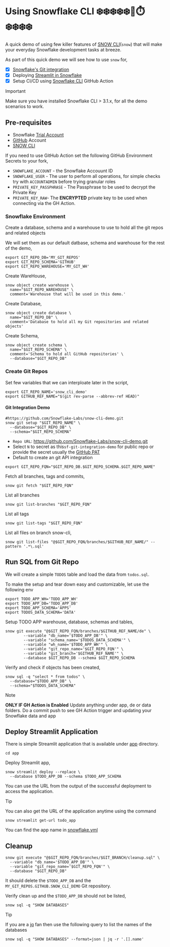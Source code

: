 # Using Snowflake CLI ❄️❄️❄️❄️❄️🐙⏱️❄️❄️❄️❄️

A quick demo of using few killer features of [SNOW CLI](https://docs.snowflake.com/en/developer-guide/snowflake-cli/index)(`snow`) that will make your everyday Snowflake development tasks at breeze.

As part of this quick demo we will see how to use `snow` for,

- [x] [Snowflake's Git integration](https://docs.snowflake.com/en/developer-guide/git/git-setting-up)
- [x] Deploying [Streamlit in Snowflake](https://docs.snowflake.com/en/developer-guide/streamlit/about-streamlit)
- [x] Setup CI/CD using [Snowflake CLI](https://github.com/Snowflake-Labs/snowflake-cli-action) GitHub Action

> [!IMPORTANT]
> Make sure you have installed Snowflake CLI > 3.1.x, for all the demo scenarios to work.

## Pre-requisites

- Snowflake [Trial Account](https://signup.snowflake.com/)
- [GitHub](https://github.com) Account
- [SNOW CLI](https://docs.snowflake.com/en/developer-guide/snowflake-cli/index)

If you need to use GitHub Action set the following GitHub Environment Secrets to your fork,

- `SNOWFLAKE_ACCOUNT` - the Snowflake Accouunt ID
- `SNOWFLAKE_USER` - The user to perform all operations, for simple checks try with `ACCOUNTADMIN` before trying granular roles
- `PRIVATE_KEY_PASSPHRASE` - The Passphrase to be used to decrypt the Private Key 
- `PRIVATE_KEY_RAW`- The **ENCRYPTED** private key to be used when connecting via the GH Action.

### Snowflake Environment

Create a database, schema and a warehouse to use to hold all the git repos and related objects

We will set them as our default datbase, schema and warehouse for the rest of the demo,

```shell
export GIT_REPO_DB='MY_GIT_REPOS'
export GIT_REPO_SCHEMA='GITHUB'
export GIT_REPO_WAREHOUSE='MY_GIT_WH'
```

Create WareHouse,

```shell
snow object create warehouse \
  name="$GIT_REPO_WAREHOUSE" \
  comment='Warehouse that will be used in this demo.'
```

Create Database,

```shell
snow object create database \
  name="$GIT_REPO_DB" \
  comment='Database to hold all my Git repositories and related objects'
```

Create Schema,

```shell
snow object create schema \
  name="$GIT_REPO_SCHEMA" \
  comment='Schema to hold all GitHub repositories' \
  --database="$GIT_REPO_DB"
```


### Create Git Repos

Set few variables that we can interploate later in the script,

```shell
export GIT_REPO_NAME='snow_cli_demo'
export GITHUB_REF_NAME="$(git rev-parse --abbrev-ref HEAD)"
```

#### Git Integration Demo

```shell
#https://github.com/Snowflake-Labs/snow-cli-demo.git
snow git setup "$GIT_REPO_NAME" \
  --database="$GIT_REPO_DB" \
  --schema="$GIT_REPO_SCHEMA"
```

* `Repo URL`: https://github.com/Snowflake-Labs/snow-cli-demo.git
* Select `N` to secret as this`sf-git-integration-demo` for public repo or provide the secret usually the [GitHub PAT](https://docs.github.com/en/authentication/keeping-your-account-and-data-secure/managing-your-personal-access-tokens)
* Default to create an git API integration

```shell
export GIT_REPO_FQN="$GIT_REPO_DB.$GIT_REPO_SCHEMA.$GIT_REPO_NAME"
```
Fetch all branches, tags and commits,

```shell
snow git fetch "$GIT_REPO_FQN"
```

List all branches

```shell
snow git list-branches "$GIT_REPO_FQN"
```

List all tags

```shell
snow git list-tags "$GIT_REPO_FQN"
```

List all files on branch snow-cli,

```shell
snow git list-files "@$GIT_REPO_FQN/branches/$GITHUB_REF_NAME/" --pattern '.*\.sql'
```

## Run SQL from Git Repo

We will create a simple `TODOS` table and load the data from `todos.sql`.

To make the setup and tear down easy and customizable, let use the following env

```shell
export TODO_APP_WH='TODO_APP_WH'
export TODO_APP_DB='TODO_APP_DB'
export TODO_APP_SCHEMA='APPS'
export TODOS_DATA_SCHEMA='DATA'
```

Setup TODO APP warehouse, database, schemas and tables,

```shell
snow git execute "@$GIT_REPO_FQN/branches/$GITHUB_REF_NAME/de" \
        --variable "db_name='$TODO_APP_DB'" \
        --variable "schema_name='$TODOS_DATA_SCHEMA'" \
        --variable "wh_name='$TODO_APP_WH'" \
        --variable "git_repo_name='$GIT_REPO_FQN'" \
        --variable "git_branch='$GITHUB_REF_NAME'" \
        --database $GIT_REPO_DB --schema $GIT_REPO_SCHEMA
```

Verify and check if objects has been created,

```shell
snow sql -q "select * from todos" \
  --database="$TODO_APP_DB" \
  --schema="$TODOS_DATA_SCHEMA"
```
> [!NOTE]
> **ONLY IF GH Action is Enabled**
> Update anything under app, de or data folders. Do a commit push to see GH Action trigger and updating your Snowflake data and app

## Deploy Streamlit Application

There is simple Streamlit application that is available under [app](./app) directory.

```shell
cd app
```

Deploy Streamlit app,

```shell
snow streamlit deploy --replace \
  --database $TODO_APP_DB --schema $TODO_APP_SCHEMA
```

You can use the URL from the output of the successful deployment to access the application.

>[!TIP]
> You can also get the URL of the application anytime using the command
>```shell
> snow streamlit get-url todo_app
> ```
> You can find the app name in [snowflake.yml](./app/snowflake.yml)

## Cleanup

```shell
snow git execute "@$GIT_REPO_FQN/branches/$GIT_BRANCH/cleanup.sql" \
  --variable "db_name='$TODO_APP_DB'" \
  --variable "git_repo_name='$GIT_REPO_FQN'" \
  --database "$GIT_REPO_DB"
```

It should delete the `$TODO_APP_DB` and the `MY_GIT_REPOS.GITHUB.SNOW_CLI_DEMO` Git repository.

Verify clean up and the `$TODO_APP_DB` should not be listed,

```shell
snow sql -q "SHOW DATABASES"
```

> [!TIP]
> If you are a [jq](https://jqlang.github.io/jq/) fan then use the following query to list the names of the databases
> ```shell
> snow sql -q "SHOW DATABASES" --format=json | jq -r '.[].name'
> ```
